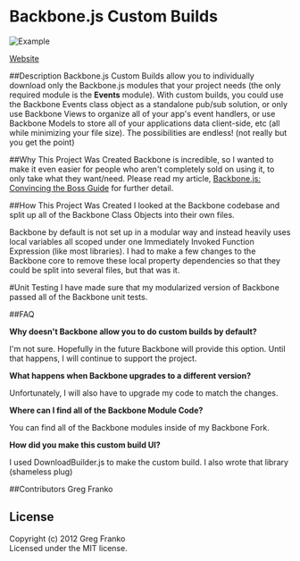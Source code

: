 Backbone.js Custom Builds
=========================
![Example](http://backbonejs.org/docs/images/backbone.png)

[Website](http://gregfranko.com/backbone/customBuild/)

##Description
Backbone.js Custom Builds allow you to individually download only the Backbone.js modules that your project needs (the only required module is the **Events** module).  With custom builds, you could use the Backbone Events class object as a standalone pub/sub solution, or only use Backbone Views to organize all of your app's event handlers, or use Backbone Models to store all of your applications data client-side, etc (all while minimizing your file size).  The possibilities are endless! (not really but you get the point) 

##Why This Project Was Created
Backbone is incredible, so I wanted to make it even easier for people who aren't completely sold on using it, to only take what they want/need.  Please read my article, [Backbone.js: Convincing the Boss Guide](http://gregfranko.com/blog/backbone-dot-js-convincing-the-boss-guide/) for further detail.

##How This Project Was Created
I looked at the Backbone codebase and split up all of the Backbone Class Objects into their own files. 

Backbone by default is not set up in a modular way and instead heavily uses local variables all scoped under one Immediately Invoked Function Expression (like most libraries). I had to make a few changes to the Backbone core to remove these local property dependencies so that they could be split into several files, but that was it.

#Unit Testing
I have made sure that my modularized version of Backbone passed all of the Backbone unit tests.

##FAQ

**Why doesn't Backbone allow you to do custom builds by default?**

I'm not sure. Hopefully in the future Backbone will provide this option. Until that happens, I will continue to support the project.



**What happens when Backbone upgrades to a different version?**


Unfortunately, I will also have to upgrade my code to match the changes.



**Where can I find all of the Backbone Module Code?**


You can find all of the Backbone modules inside of my Backbone Fork.



**How did you make this custom build UI?**


I used DownloadBuilder.js to make the custom build. I also wrote that library (shameless plug)

##Contributors
Greg Franko

## License
Copyright (c) 2012 Greg Franko  
Licensed under the MIT license.